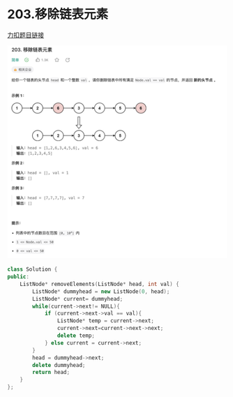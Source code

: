 # 203.移除链表元素

[力扣题目链接](https://leetcode.cn/problems/remove-linked-list-elements/description/)

![203移除列表元素.png](../images/203移除列表元素.png)

```cpp
class Solution {
public:
    ListNode* removeElements(ListNode* head, int val) {
        ListNode* dummyhead = new ListNode(0, head);
        ListNode* current= dummyhead;
        while(current->next!= NULL){
            if (current->next->val == val){
                ListNode* temp = current->next;
                current->next=current->next->next;
                delete temp;
            } else current = current->next;
        }
        head = dummyhead->next;
        delete dummyhead;
        return head;
    }
};
```